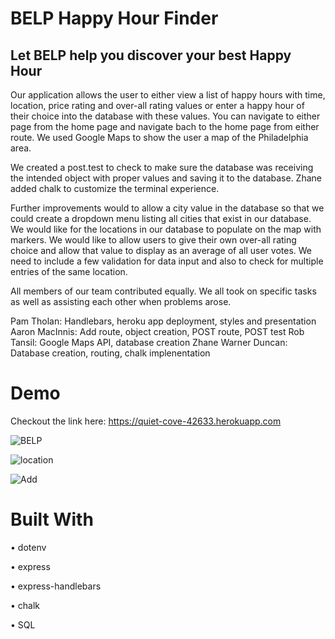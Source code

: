 # BELP Happy Hour Finder

## Let BELP help you discover your best Happy Hour

Our application allows the user to either view a list of happy hours with time, location, price rating and over-all rating values or enter a happy hour of their choice into the database with these values. You can navigate to either page from the home page and navigate bach to the home page from either route. We used Google Maps to show the user a map of the Philadelphia area.

We created a post.test to check to make sure the database was receiving the intended object with proper values and saving it to the database. Zhane added chalk to customize the terminal experience.

Further improvements would to allow a city value in the database so that we could create a dropdown menu listing all cities that exist in our database. We would like for the locations in our database to populate on the map with markers. We would like to allow users to give their own over-all rating choice and allow that value to display as an average of all user votes. We need to include a few validation for data input and also to check for multiple entries of the same location.

All members of our team contributed equally. We all took on specific tasks as well as assisting each other when problems arose.

Pam Tholan: Handlebars, heroku app deployment, styles and presentation
Aaron MacInnis: Add route, object creation, POST route, POST test
Rob Tansil: Google Maps API, database creation
Zhane Warner Duncan: Database creation, routing, chalk implenentation

# Demo
Checkout the link here: https://quiet-cove-42633.herokuapp.com

![BELP](https://user-images.githubusercontent.com/49568886/65708808-65711180-e05d-11e9-98b0-b862d810bbe3.PNG)

![location](https://user-images.githubusercontent.com/49568886/65708809-65711180-e05d-11e9-8ced-12c7dc7675a4.PNG)

![Add](https://user-images.githubusercontent.com/49568886/65708807-65711180-e05d-11e9-8448-8fa2e43a1213.PNG)

# Built With
• dotenv

• express

• express-handlebars

• chalk

• SQL
